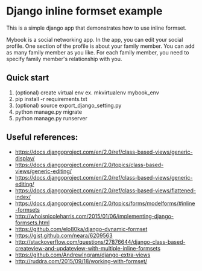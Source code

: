 Django inline formset example
==================

This is a simple django app that demonstrates how to use inline formset.

Mybook is a social networking app. In the app, you can edit your social profile. One section of the profile is about your family member.
You can add as many family member as you like. For each family member, you need to specify family member's relationship with you.

Quick start
-----------
1. (optional) create virtual env ex. mkvirtualenv mybook_env
2. pip install -r requirements.txt
3. (optional) source export_django_setting.py
4. python manage.py migrate
5. python manage.py runserver

Useful references:
-----------
* https://docs.djangoproject.com/en/2.0/ref/class-based-views/generic-display/
* https://docs.djangoproject.com/en/2.0/topics/class-based-views/generic-editing/
* https://docs.djangoproject.com/en/2.0/ref/class-based-views/generic-editing/
* https://docs.djangoproject.com/en/2.0/ref/class-based-views/flattened-index/
* https://docs.djangoproject.com/en/2.0/topics/forms/modelforms/#inline-formsets
* http://whoisnicoleharris.com/2015/01/06/implementing-django-formsets.html
* https://github.com/elo80ka/django-dynamic-formset
* https://gist.github.com/neara/6209563
* http://stackoverflow.com/questions/27876644/django-class-based-createview-and-updateview-with-multiple-inline-formsets
* https://github.com/AndrewIngram/django-extra-views
* http://ruddra.com/2015/09/18/working-with-formset/
